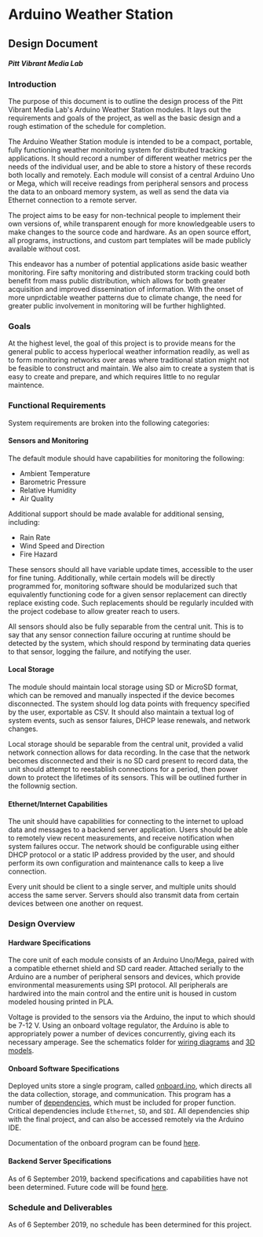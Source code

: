 # Arduino Weather Station
## Design Document

##### Pitt Vibrant Media Lab


### Introduction

The purpose of this document is to outline the design process of the Pitt Vibrant Media Lab's Arduino Weather Station modules. It lays out the requirements and goals of the project, as well as the basic design and a rough estimation of the schedule for completion.

The Arduino Weather Station module is intended to be a compact, portable, fully functioning weather monitoring system for distributed tracking applications. It should record a number of different weather metrics per the needs of the individual user, and be able to store a history of these records both locally and remotely. Each module will consist of a central Arduino Uno or Mega, which will receive readings from peripheral sensors and process the data to an onboard memory system, as well as send the data via Ethernet connection to a remote server.

The project aims to be easy for non-technical people to implement their own versions of, while transparent enough for more knowledgeable users to make changes to the source code and hardware. As an open source effort, all programs, instructions, and custom part templates will be made publicly available without cost.

This endeavor has a number of potential applications aside basic weather monitoring. Fire safty monitoring and distributed storm tracking could both benefit from mass public distribution, which allows for both greater acquisition and improved dissemination of information. With the onset of more unprdictable weather patterns due to climate change, the need for greater public involvement in monitoring will be further highlighted.

### Goals

At the highest level, the goal of this project is to provide means for the general public to access hyperlocal weather information readily, as well as to form monitoring networks over areas where traditional station might not be feasible to construct and maintain. We also aim to create a system that is easy to create and prepare, and which requires little to no regular maintence.

### Functional Requirements

System requirements are broken into the following categories:

#### Sensors and Monitoring

The default module should have capabilities for monitoring the following:

- Ambient Temperature
- Barometric Pressure
- Relative Humidity
- Air Quality

Additional support should be made avalable for additional sensing, including:

- Rain Rate
- Wind Speed and Direction
- Fire Hazard


These sensors should all have variable update times, accessible to the user for fine tuning. Additionally, while certain models will be directly programmed for, monitoring software should be modularized such that equivalently functioning code for a given sensor replacement can directly replace existing code. Such replacements should be regularly inculded with the project codebase to allow greater reach to users.

All sensors should also be fully separable from the central unit. This is to say that any sensor connection failure occuring at runtime should be detected by the system, which should respond by terminating data queries to that sensor, logging the failure, and notifying the user.

#### Local Storage

The module should maintain local storage using SD or MicroSD format, which can be removed and manually inspected if the device becomes disconnected. The system should log data points with frequency specified by the user, exportable as CSV. It should also maintain a textual log of system events, such as sensor faiures, DHCP lease renewals, and network changes.

Local storage should be separable from the central unit, provided a valid network connection allows for data recording. In the case that the network becomes disconnected and their is no SD card present to record data, the unit should attempt to reestablish connections for a period, then power down to protect the lifetimes of its sensors. This will be outlined further in the follownig section.

#### Ethernet/Internet Capabilities

The unit should have capabilities for connecting to the internet to upload data and messages to a backend server application. Users should be able to remotely view recent measurements, and receive notification when system failures occur. The network should be configurable using either DHCP protocol or a static IP address provided by the user, and should perform its own configuration and maintenance calls to keep a live connection.

Every unit should be client to a single server, and multiple units should access the same server. Servers should also transmit data from certain devices between one another on request.

### Design Overview

#### Hardware Specifications

The core unit of each module consists of an Arduino Uno/Mega, paired with a compatible ethernet shield and SD card reader. Attached serially to the Arduino are a number of peripheral sensors and devices, which provide environmental measurements using SPI protocol. All peripherals are hardwired into the main control and the entire unit is housed in custom modeled housing printed in PLA.

Voltage is provided to the sensors via the Arduino, the input to which should be 7-12 V. Using an onboard voltage regulator, the Arduino is able to appropriately power a number of devices concurrently, giving each its necessary amperage. See the schematics folder for [wiring diagrams](../schematics/wiring/) and [3D models](../schematics/models/).

#### Onboard Software Specifications

Deployed units store a single program, called [onboard.ino](../code/onboard/onboard.ino), which directs all the data collection, storage, and communication. This program has a number of [dependencies](../code/Libraries), which must be included for proper function. Critical dependencies include `Ethernet`, `SD`, and `SDI`. All dependencies ship with the final project, and can also be accessed remotely via the Arduino IDE.

Documentation of the onboard program can be found [here](../code/documentation/onboard_documentation.md).

#### Backend Server Specifications

As of 6 September 2019, backend specifications and capabilities have not been determined. Future code will be found [here](../code/server).

### Schedule and Deliverables

As of 6 September 2019, no schedule has been determined for this project.
